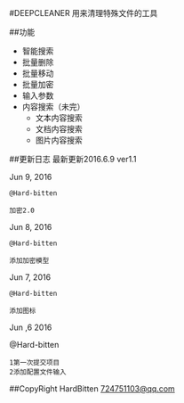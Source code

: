 #DEEPCLEANER
用来清理特殊文件的工具

##功能 
- 智能搜索
- 批量删除
- 批量移动
- 批量加密
- 输入参数
- 内容搜索（未完）
    - 文本内容搜索
    - 文档内容搜索
    - 图片内容搜索

##更新日志
最新更新2016.6.9  ver1.1

 Jun 9, 2016

    @Hard-bitten

    加密2.0

 Jun 8, 2016

    @Hard-bitten

    添加加密模型

 Jun 7, 2016

    @Hard-bitten

    添加图标
    
 Jun ,6 2016

@Hard-bitten

    1第一次提交项目
    2添加配置文件输入
    
##CopyRight
HardBitten 724751103@qq.com




